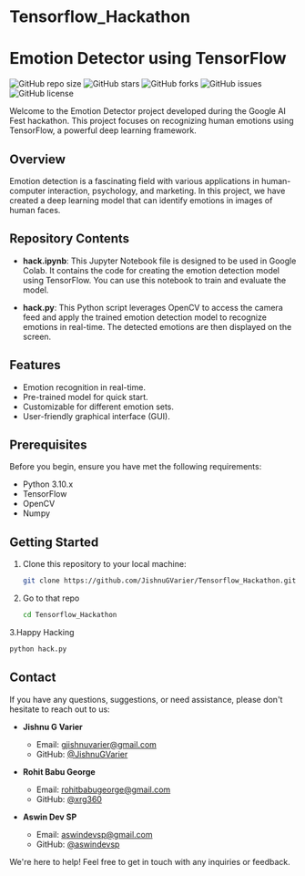# Tensorflow_Hackathon
# Emotion Detector using TensorFlow

![GitHub repo size](https://img.shields.io/github/repo-size/JishnuGVarier/Tensorflow_Hackathon)
![GitHub stars](https://img.shields.io/github/stars/JishnuGVarier/Tensorflow_Hackathon)
![GitHub forks](https://img.shields.io/github/forks/JishnuGVarier/Tensorflow_Hackathon)
![GitHub issues](https://img.shields.io/github/issues/JishnuGVarier/Tensorflow_Hackathon)
![GitHub license](https://img.shields.io/github/license/JishnuGVarier/Tensorflow_Hackathon)

Welcome to the Emotion Detector project developed during the Google AI Fest hackathon. This project focuses on recognizing human emotions using TensorFlow, a powerful deep learning framework.

## Overview

Emotion detection is a fascinating field with various applications in human-computer interaction, psychology, and marketing. In this project, we have created a deep learning model that can identify emotions in images of human faces.


## Repository Contents

- **hack.ipynb**: This Jupyter Notebook file is designed to be used in Google Colab. It contains the code for creating the emotion detection model using TensorFlow. You can use this notebook to train and evaluate the model.

- **hack.py**: This Python script leverages OpenCV to access the camera feed and apply the trained emotion detection model to recognize emotions in real-time. The detected emotions are then displayed on the screen.


## Features

- Emotion recognition in real-time.
- Pre-trained model for quick start.
- Customizable for different emotion sets.
- User-friendly graphical interface (GUI).

## Prerequisites

Before you begin, ensure you have met the following requirements:

- Python 3.10.x
- TensorFlow
- OpenCV
- Numpy

## Getting Started

1. Clone this repository to your local machine:

   ```bash
   git clone https://github.com/JishnuGVarier/Tensorflow_Hackathon.git

2. Go to that repo
   ```bash
   cd Tensorflow_Hackathon
3.Happy Hacking
  ```bash
  python hack.py
```

## Contact

If you have any questions, suggestions, or need assistance, please don't hesitate to reach out to us:

- **Jishnu G Varier**
  - Email: [gjishnuvarier@gmail.com](mailto:gjishnuvarier@gmail.com)
  - GitHub: [@JishnuGVarier](https://github.com/JishnuGVarier)

- **Rohit Babu George**
  - Email: [rohitbabugeorge@gmail.com](mailto:rohitbabugeorge+git@gmail.com)
  - GitHub: [@xrg360](https://github.com/xrg360)
 
- **Aswin Dev SP**
  - Email: [aswindevsp@gmail.com](mailto:aswindevsp@gmail.com)
  - GitHub: [@aswindevsp](https://github.com/aswindevsp)

We're here to help! Feel free to get in touch with any inquiries or feedback.

